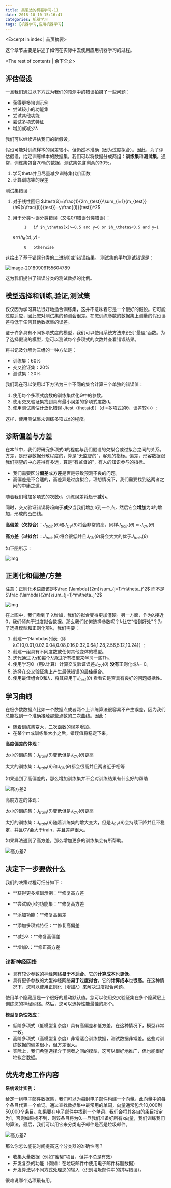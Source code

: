 ```yaml
---
title: 吴恩达的机器学习-11
date: 2018-10-10 15:16:41
categories: 机器学习
tags: [机器学习,应用机器学习]
---
```


<Excerpt in index | 首页摘要> 

这个章节主要是讲述了如何在实际中去使用应用机器学习的过程。

<!-- more -->

<The rest of contents | 余下全文>

## 评估假设

一旦我们通过以下方式为我们的预测中的错误拍摄了一些问题：

- 获得更多培训示例
- 尝试较小的功能集
- 尝试其他功能
- 尝试多项式特征
- 增加或减少λ

我们可以继续评估我们的新假设。

假设可能对训练样本的误差较小，但仍然不准确（因为过度拟合）。因此，为了评估假设，给定训练样本的数据集，我们可以将数据分成两组：**训练集**和**测试集**。通常，训练集包含70％的数据，测试集包含剩余的30％。

1. 学习theta并且尽量减少训练集代价函数
2. 计算训练集的误差

测试集错误：

1. 对于线性回归 $Jtest(Θ)=\frac{1}{2m_{test}}\sum_{i=1}{m_{test}}(hΘ(x\frac{(i)}{test})−y\frac{(i)}{test})^2$

2. 用于分类〜误分类错误（又名0/1错误分类错误）：

   			1	if $h_\theta$(x)>=0.5 and y=0 or $h_\theta$<0.5 and y=1

   err($h_\theta(x),y$)=

   			0	otherwise

这给出了基于错误分类的二进制0或1错误结果。 测试集的平均测试错误是：

![image-20180906155604789](http://www.lzyclay.cn/md_img/暂时1.png)

这为我们提供了错误分类的测试数据的比例。



## 模型选择和训练,验证,测试集

仅仅因为学习算法很好地适合训练集，这并不意味着它是一个很好的假设。它可能过度适应，因此您对测试集的预测会很差。在您训练参数的数据集上测量的假设误差将低于任何其他数据集的误差。

鉴于许多具有不同多项式度的模型，我们可以使用系统方法来识别“最佳”函数。为了选择假设的模型，您可以测试每个多项式的次数并查看错误结果。

将书记及分解为三组的一种方法是：

* 训练集：60%
* 交叉验证集：20%
* 测试集：20%

我们现在可以使用以下方法为三个不同的集合计算三个单独的错误值：

1. 使用每个多项式度数的训练集优化Θ中的参数。
2. 使用交叉验证集找到具有最小误差的多项式度数d。
3. 使用测试集估计泛化错误 Jtest（theta(d)）（d =多项式的θ，误差较小）;

这样，使用测试集未训练多项式d的程度。



## 诊断偏差与方差

在本节中，我们将研究多项式d的程度与我们假设的欠拟合或过拟合之间的关系。方差，是形容数据分散程度的，算是“无监督的”，客观的指标。偏差，形容数据跟我们期望的中心差得有多远，算是“有监督的”，有人的知识参与的指标。

- 我们需要区分**偏差**或**方差**是否是导致预测不良的问题。
- 高偏差是不合适的，高差异是过度拟合。理想情况下，我们需要找到这两者之间的中庸之道。

随着我们增加多项式的次数d，训练误差将趋于**减小**。

同时，交叉验证错误将趋向于**减少**当我们增加ð到一个点，然后它会**增加**为d的增加，形成的凸曲线。

**高偏差（欠拟合）**：$J_{train}(\theta)$和$J_{CV}(\theta)$将会非常的高，同样$J_{train}(\theta) \approx J_{CV}(\theta)$

**高方差（过拟合）**：$J_{train}(\theta)$将会很低并且$J_{CV}(\theta)$将会大大的优于$J_{train}(\theta)$

如下图所示：

![img](http://www.lzyclay.cn/md_img/高方差1.png)



## 正则化和偏差/方差

注意：正则化术语应该是$\frac {\lambda}{2m}\sum_{j=1}^n\theta_j^2$ 而不是 $\frac {\lambda}{2m}\sum_{j=1}^m\theta_j^2$

![img](http://www.lzyclay.cn/md_img/高方差2.png)

在上图中，我们看到了 λ增加，我们的拟合变得更加僵硬。另一方面，作为λ接近0，我们倾向于过度拟合数据。那么我们如何选择参数呢？λ让它“恰到好处”？为了选择模型和正则化项λ，我们需要：

1. 创建一个lambdas列表（即λ∈{0,0.01,0.02,0.04,0.08,0.16,0.32,0.64,1.28,2.56,5.12,10.24}）;
2. 创建一组具有不同度数或任何其他变体的模型。
3. 迭代通过 λs和每个λ通过所有模型来学习一些Th。
4. 使用学习Θ（用λ计算）计算交叉验证误差$J_{CV}(\theta)$ **没有**正则化或λ= 0。
5. 选择在交叉验证集上产生最低错误的最佳组合。
6. 使用最佳组合Θ和λ，将其应用于$J_{test}(\theta)$ 看看它是否具有良好的问题概括性。



## 学习曲线

在极少数数据点比如一个数据点或者两个上训练算法很容易不产生误差，因为我们总能找到一个准确接触那些点数的二次曲线。因此：

- 随着训练集变大，二次函数的误差增加。
- 在某个m或训练集大小之后，错误值将稳定下来。

**高度偏差的体现：**

太小的训练集：$J_{train}(\theta)$变低但是$J_{CV}(\theta)$更高

太大的训练集：$J_{train}(\theta)$和$J_{CV}(\theta)$都会很高并且两者近乎相等

如果遇到了高偏差的，那么增加训练集并不会对训练结果有什么好的帮助

![高方差2](http://www.lzyclay.cn/md_img/学习曲线1.png)

高度方差的体现：

太小的训练集：$J_{train}(\theta)$变低但是$J_{CV}(\theta)$更高

太打的训练集：$J_{train}(\theta)$随着训练集的增大变大，但是$J_{CV}(\theta)$会持续下降并且不稳定，并且CV会大于train，并且差异很大。

如果算法遇到了高方差，那么增加更多的训练集会有所帮助。

![高方差2](http://www.lzyclay.cn/md_img/学习曲线2.png)

## 决定下一步要做什么

我们的决策过程可细分如下：

- **获得更多培训示例：**修复高方差

- **尝试较小的功能集：**修复高方差

- **添加功能：**修复高偏差

- **添加多项式特征：**修复高偏差

- **减少λ：**修复高偏差

- **增加λ：**修正高方差

### **诊断神经网络**

- 具有较少参数的神经网络**易于不适合**。它的**计算成本**也**更低**。
- 具有更多参数的大型神经网络**易于过度拟合**。它的**计算成本**也**很高**。在这种情况下，您可以使用正则化（增加λ）来解决过度拟合问题。

使用单个隐藏层是一个很好的启动默认值。您可以使用交叉验证集在多个隐藏层上训练您的神经网络。然后，您可以选择性能最佳的那个。

**模型复杂性效应：**

- 低阶多项式（低模型复杂度）具有高偏差和低方差。在这种情况下，模型非常一致。
- 高阶多项式（高模型复杂度）非常适合训练数据，测试数据非常差。这些对训练数据的偏差很小，但方差很大。
- 实际上，我们希望选择介于两者之间的模型，这可以很好地推广，但也能很好地拟合数据。



## 优先考虑工作内容

**系统设计实例：**

给定一组电子邮件数据集，我们可以为每封电子邮件构建一个向量。此向量中的每个条目代表一个单词。通过查找数据集中最常用的单词，向量通常包含10,000到50,000个条目。如果要在电子邮件中找到一个单词，我们会将其各自的条目指定为1，否则如果找不到，则该条目将为0.一旦我们准备好所有x向量，我们训练我们的算法，最后，我们可以用它来分类电子邮件是否是垃圾邮件。

![高方差2](http://www.lzyclay.cn/md_img/优先考虑.png)

那么你怎么能花时间提高这个分类器的准确性呢？

- 收集大量数据（例如“蜜罐”项目，但并不总是有效）
- 开发复杂的功能（例如：在垃圾邮件中使用电子邮件标题数据）
- 开发算法以不同方式处理您的输入（识别垃圾邮件中的拼写错误）。

很难说哪个选项最有用。

